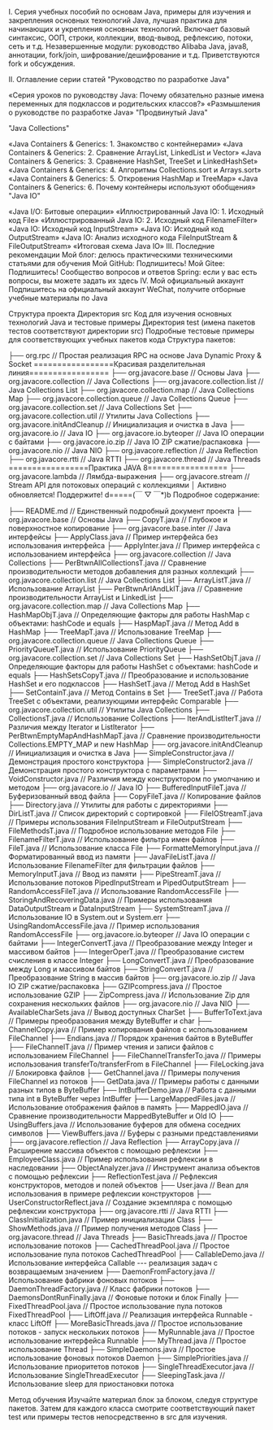 I. Серия учебных пособий по основам Java, примеры для изучения и закрепления основных технологий Java, лучшая практика для начинающих и укрепления основных технологий.
Включает базовый синтаксис, ООП, строки, коллекции, ввод-вывод, рефлексию, потоки, сеть и т.д. Незавершенные модули: руководство Alibaba Java, java8, аннотации, fork/join, шифрование/дешифрование и т.д. Приветствуются fork и обсуждения.

II. Оглавление серии статей
"Руководство по разработке Java"

«Серия уроков по руководству Java: Почему обязательно разные имена переменных для подклассов и родительских классов?»
«Размышления о руководстве по разработке Java»
"Продвинутый Java"

"Java Collections"

«Java Containers & Generics: 1. Знакомство с контейнерами»
«Java Containers & Generics: 2. Сравнение ArrayList, LinkedList и Vector»
«Java Containers & Generics: 3. Сравнение HashSet, TreeSet и LinkedHashSet»
«Java Containers & Generics: 4. Алгоритмы Collections.sort и Arrays.sort»
«Java Containers & Generics: 5. Откровения HashMap и TreeMap»
«Java Containers & Generics: 6. Почему контейнеры используют обобщения»
"Java IO"

«Java I/O: Битовые операции»
«Иллюстрированный Java IO: 1. Исходный код File»
«Иллюстрированный Java IO: 2. Исходный код FilenameFilter»
«Java IO: Исходный код InputStream»
«Java IO: Исходный код OutputStream»
«Java IO: Анализ исходного кода FileInputStream & FileOutputStream»
«Итоговая схема Java IO»
III. Последние рекомендации
Мой блог: делюсь практическими техническими статьями для обучения
Мой GitHub: Подпишитесь!
Мой Gitee: Подпишитесь!
Сообщество вопросов и ответов Spring: если у вас есть вопросы, вы можете задать их здесь
IV. Мой официальный аккаунт
Подпишитесь на официальный аккаунт WeChat, получите отборные учебные материалы по Java

Структура проекта
Директория src
Код для изучения основных технологий Java и тестовые примеры
Директория test (имена пакетов тестов соответствуют директории src)
Подробные тестовые примеры для соответствующих учебных пакетов кода
Структура пакетов:

├── org.rpc // Простая реализация RPC на основе Java Dynamic Proxy & Socket
=================Красивая разделительная линия=================
├── org.javacore.base // Основы Java
├── org.javacore.collection // Java Collections
├── org.javacore.collection.list // Java Collections List
├── org.javacore.collection.map // Java Collections Map
├── org.javacore.collection.queue // Java Collections Queue
├── org.javacore.collection.set // Java Collections Set
├── org.javacore.collection.util // Утилиты Java Collections
├── org.javacore.initAndCleanup // Инициализация и очистка в Java
├── org.javacore.io // Java IO
├── org.javacore.io.byteoper // Java IO операции с байтами
├── org.javacore.io.zip // Java IO ZIP сжатие/распаковка
├── org.javacore.nio // Java NIO
├── org.javacore.reflection // Java Reflection
├── org.javacore.rtti // Java RTTI
├── org.javacore.thread // Java Threads
=================Практика JAVA 8=================
├── org.javacore.lambda // Лямбда-выражения
├── org.javacore.stream // Stream API для потоковых операций с коллекциями
│
Активно обновляется! Поддержите! d=====(￣ ▽ ￣*)b
Подробное содержание:

├── README.md // Единственный подробный документ проекта
├── org.javacore.base // Основы Java
├── CopyT.java // Глубокое и поверхностное копирование
├── org.javacore.base.inter // Java интерфейсы
├── ApplyClass.java // Пример интерфейса без использования интерфейса
├── ApplyInter.java // Пример интерфейса с использованием интерфейса
├── org.javacore.collection // Java Collections
├── PerBtwnAllCollectionsT.java // Сравнение производительности методов добавления для разных коллекций
├── org.javacore.collection.list // Java Collections List
├── ArrayListT.java // Использование ArrayList
├── PerBtwnArlAndLklT.java // Сравнение производительности ArrayList и LinkedList
├── org.javacore.collection.map // Java Collections Map
├── HashMapObjT.java // Определяющие факторы для работы HashMap с объектами: hashCode и equals
├── HaspMapT.java // Метод Add в HashMap
├── TreeMapT.java // Использование TreeMap
├── org.javacore.collection.queue // Java Collections Queue
├── PriorityQueueT.java // Использование PriorityQueue
├── org.javacore.collection.set // Java Collections Set
├── HashSetObjT.java // Определяющие факторы для работы HashSet с объектами: hashCode и equals
├── HashSetsCopyT.java // Преобразование и использование HashSet и его подклассов
├── HashSetT.java // Метод Add в HashSet
├── SetContainT.java // Метод Contains в Set
├── TreeSetT.java // Работа TreeSet с объектами, реализующими интерфейс Comparable
├── org.javacore.collection.util // Утилиты Java Collections
├── CollectionsT.java // Использование Collections
├── IterAndListIterT.java // Различия между Iterator и ListIterator
├── PerBtwnEmptyMapAndHashMapT.java // Сравнение производительности Collections.EMPTY_MAP и new HashMap
├── org.javacore.initAndCleanup // Инициализация и очистка в Java
├── SimpleConstructor.java // Демонстрация простого конструктора
├── SimpleConstructor2.java // Демонстрация простого конструктора с параметрами
├── VoidConstructor.java // Различия между конструктором по умолчанию и методом
├── org.javacore.io // Java IO
├── BufferedInputFileT.java // Буферизованный ввод файла
├── CopyFileT.java // Копирование файлов
├── Directory.java // Утилиты для работы с директориями
├── DirListT.java // Список директорий с сортировкой
├── FileIOStreamT.java // Примеры использования FileInputStream и FileOutputStream
├── FileMethodsT.java // Подробное использование методов File
├── FilenameFilterT.java // Использование фильтра имен файлов
├── FileT.java // Использование класса File
├── FormatteMemoryInput.java // Форматированный ввод из памяти
├── JavaFileListT.java // Использование FilenameFilter для фильтрации файлов
├── MemoryInputT.java // Ввод из памяти
├── PipeStreamT.java // Использование потоков PipedInputStream и PipedOutputStream
├── RandomAccessFileT.java // Использование RandomAccessFile
├── StoringAndRecoveringData.java // Примеры использования DataOutputStream и DataInputStream
├── SystemStreamT.java // Использование IO в System.out и System.err
├── UsingRandomAccessFile.java // Пример использования RandomAccessFile
├── org.javacore.io.byteoper // Java IO операции с байтами
├── IntegerConvertT.java // Преобразование между Integer и массивом байтов
├── IntegerOperT.java // Преобразование систем счисления в классе Integer
├── LongConvertT.java // Преобразование между Long и массивом байтов
├── StringConvertT.java // Преобразование String в массив байтов
├── org.javacore.io.zip // Java IO ZIP сжатие/распаковка
├── GZIPcompress.java // Простое использование GZIP
├── ZipCompress.java // Использование Zip для сохранения нескольких файлов
├── org.javacore.nio // Java NIO
├── AvailableCharSets.java // Вывод доступных CharSet
├── BufferToText.java // Примеры преобразования между ByteBuffer и char
├── ChannelCopy.java // Пример копирования файлов с использованием FileChannel
├── Endians.java // Порядок хранения байтов в ByteBuffer
├── FileChannelT.java // Пример чтения и записи файлов с использованием FileChannel
├── FileChannelTransferTo.java // Примеры использования transferTo/transferFrom в FileChannel
├── FileLocking.java // Блокировка файлов
├── GetChannel.java // Примеры получения FileChannel из потоков
├── GetData.java // Примеры работы с данными разных типов в ByteBuffer
├── IntBufferDemo.java // Работа с данными типа int в ByteBuffer через IntBuffer
├── LargeMappedFiles.java // Использование отображения файлов в память
├── MappedIO.java // Сравнение производительности MappedByteBuffer и Old IO
├── UsingBuffers.java // Использование буферов для обмена соседних символов
├── ViewBuffers.java // Буферы с разными представлениями
├── org.javacore.reflection // Java Reflection
├── ArrayCopy.java // Расширение массива объектов с помощью рефлексии
├── EmployeeClass.java // Пример использования рефлексии в наследовании
├── ObjectAnalyzer.java // Инструмент анализа объектов с помощью рефлексии
├── ReflectionTest.java // Рефлексия конструкторов, методов и полей объектов
├── User.java // Bean для использования в примере рефлексии конструкторов
├── UserConstructorReflect.java // Создание экземпляра с помощью рефлексии конструктора
├── org.javacore.rtti // Java RTTI
├── ClassInitialization.java // Пример инициализации Class
├── ShowMethods.java // Пример получения методов Class
├── org.javacore.thread // Java Threads
├── BasicThreads.java // Простое использование потоков
├── CachedThreadPool.java // Простое использование пула потоков CachedThreadPool
├── CallableDemo.java // Использование интерфейса Callable --- реализация задач с возвращаемым значением
├── DaemonFromFactory.java // Использование фабрики фоновых потоков
├── DaemonThreadFactory.java // Класс фабрики потоков
├── DaemonsDontRunFinally.java // Фоновые потоки и блок Finally
├── FixedThreadPool.java // Простое использование пула потоков FixedThreadPool
├── LiftOff.java // Реализация интерфейса Runnable - класс LiftOff
├── MoreBasicThreads.java // Простое использование потоков - запуск нескольких потоков
├── MyRunnable.java // Простое использование интерфейса Runnable
├── MyThread.java // Простое использование Thread
├── SimpleDaemons.java // Простое использование фоновых потоков Daemon
├── SimplePriorities.java // Использование приоритетов потоков
├── SingleThreadExecutor.java // Использование SingleThreadExecutor
├── SleepingTask.java // Использование sleep для приостановки потока

Метод обучения
Изучайте материал блок за блоком, следуя структуре пакетов. Затем для каждого класса смотрите соответствующий пакет test или примеры тестов непосредственно в src для изучения.
